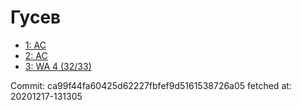 # Гусев
- [1: AC](1.md)
- [2: AC](2.md)
- [3: WA 4 (32/33)](3.md)

Commit: ca99f44fa60425d62227fbfef9d5161538726a05
 fetched at: 20201217-131305
